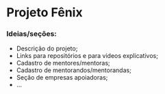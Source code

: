# Projeto Fênix

### Ideias/seções:

- Descrição do projeto;
- Links para repositórios e para videos explicativos;
- Cadastro de mentores/mentoras;
- Cadastro de mentorandos/mentorandas;
- Seção de empresas apoiadoras;
- ...
